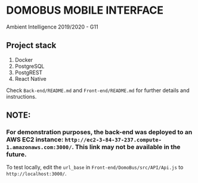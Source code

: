# DOMOBUS MOBILE INTERFACE
Ambient Intelligence 2019/2020 - G11

## Project stack

1. Docker
2. PostgreSQL
3. PostgREST
4. React Native

Check `Back-end/README.md` and `Front-end/README.md` for further details and instructions.

## NOTE:
### For demonstration purposes, the back-end was deployed to an AWS EC2 instance: `http://ec2-3-84-37-237.compute-1.amazonaws.com:3000/`. This link may not be available in the future.

To test locally, edit the `url_base` in `Front-end/DomoBus/src/API/Api.js` to `http://localhost:3000/`.